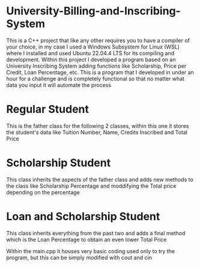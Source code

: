 # University-Billing-and-Inscribing-System

This is a C++ project that like any other requires you to have a compiler of your choice, in my case I used a Windows Subsystem for Linux (WSL) where I installed and used Ubuntu 22.04.4 LTS for its compiling and development. Within this project I developed a program based on an University Inscribing System adding functions like Scholarship, Price per Credit, Loan Percentage, etc. This is a program that I developed in under an hour for a challenge and is completely functional so that no matter what data you input it will automate the process

# Regular Student
This is the father class for the following 2 classes, within this one it stores the student's data like Tuition Number, Name, Credits Inscribed and Total Price

# Scholarship Student
This class inherits the aspects of the father class and adds new methods to the class like Scholarship Percentage and moddifying the Total price depending on the percentage

# Loan and Scholarship Student
This class inherits everything from the past two and adds a final method which is the Loan Percentage to obtain an even lower Total Price

Within the main.cpp it houses very basic coding used only to try the program, but this can be simply modified with cout and cin
